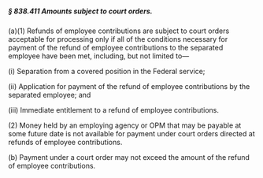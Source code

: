 ##### § 838.411 Amounts subject to court orders. #####

(a)(1) Refunds of employee contributions are subject to court orders acceptable for processing only if all of the conditions necessary for payment of the refund of employee contributions to the separated employee have been met, including, but not limited to—

(i) Separation from a covered position in the Federal service;

(ii) Application for payment of the refund of employee contributions by the separated employee; and

(iii) Immediate entitlement to a refund of employee contributions.

(2) Money held by an employing agency or OPM that may be payable at some future date is not available for payment under court orders directed at refunds of employee contributions.

(b) Payment under a court order may not exceed the amount of the refund of employee contributions.